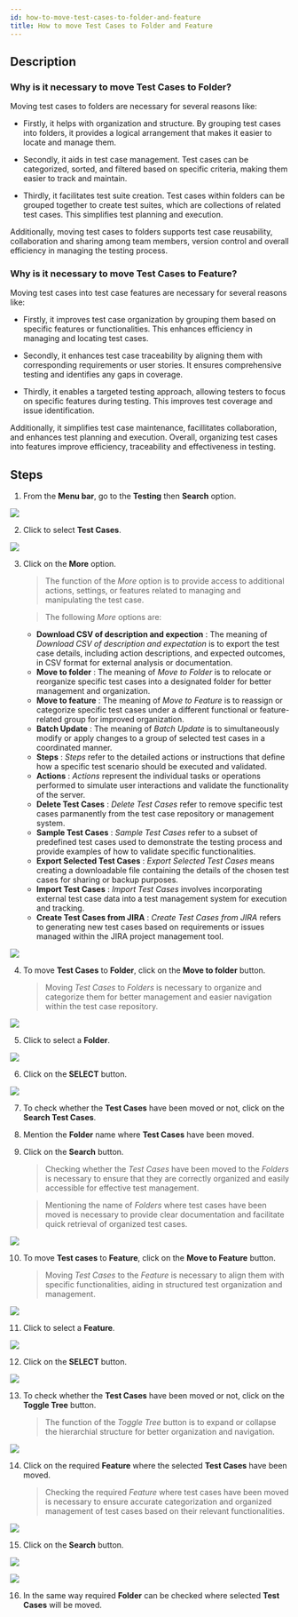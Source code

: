 ```yaml
---
id: how-to-move-test-cases-to-folder-and-feature
title: How to move Test Cases to Folder and Feature
---
```


## Description 

### Why is it necessary to move Test Cases to Folder?  

Moving test cases to folders are necessary for several reasons like:

* Firstly, it helps with organization and structure. By grouping test cases into folders, it provides a logical arrangement that makes it easier to locate and manage them.

* Secondly, it aids in test case management. Test cases can be categorized, sorted, and filtered based on specific criteria, making them easier to track and maintain.

* Thirdly, it facilitates test suite creation. Test cases within folders can be grouped together to create test suites, which are collections of related test cases. This simplifies test planning and execution.

Additionally, moving test cases to folders supports test case reusability, collaboration and sharing among team members, version control and overall efficiency in managing the testing process.  

### Why is it necessary to move Test Cases to Feature?  

Moving test cases into test case features are necessary for several reasons like:

* Firstly, it improves test case organization by grouping them based on specific features or functionalities. This enhances efficiency in managing and locating test cases.

* Secondly, it enhances test case traceability by aligning them with corresponding requirements or user stories. It ensures comprehensive testing and identifies any gaps in coverage.

* Thirdly, it enables a targeted testing approach, allowing testers to focus on specific features during testing. This improves test coverage and issue identification. 

Additionally, it simplifies test case maintenance, facillitates collaboration, and enhances test planning and execution. Overall, organizing test cases into features improve efficiency, traceability and effectiveness in testing.

## Steps

1. From the **Menu bar**, go to the **Testing** then **Search** option.

![](/img/how-tos/how-to-move-test-cases-to-folder-and-feature/test-search.png)

2. Click to select **Test Cases**.

![](/img/how-tos/how-to-move-test-cases-to-folder-and-feature/select-test-cases.png)

3. Click on the **More** option.
   > The function of the *More* option is to provide access to additional actions, settings, or features related to managing and manipulating the test case.

   > The following *More* options are: 
   * **Download CSV of description and expection** : The meaning of *Download CSV of description and expectation* is to export the test case details, including action descriptions, and expected outcomes, in CSV format for external analysis or documentation.
   * **Move to folder** : The meaning of *Move to Folder* is to relocate or reorganize specific test cases into a designated folder for better management and organization. 
   * **Move to feature**  : The meaning of *Move to Feature* is to reassign or categorize specific test cases under a different functional or feature-related group for improved organization.
   * **Batch Update**  : The meaning of *Batch Update* is to simultaneously modify or apply changes to a group of selected test cases in a coordinated manner.
   * **Steps**  : *Steps* refer to the detailed actions or instructions that define how a specific test scenario should be executed and validated.
   * **Actions**  : *Actions* represent the individual tasks or operations performed to simulate user interactions and validate the functionality of the server.
   * **Delete Test Cases**  : *Delete Test Cases* refer to remove specific test cases parmanently from the test case repository or management system.
   * **Sample Test Cases**  : *Sample Test Cases* refer to a subset of predefined test cases used to demonstrate the testing process and provide examples of how to validate specific functionalities.
   * **Export Selected Test Cases**  : *Export Selected Test Cases* means creating a downloadable file containing the details of the chosen test cases for sharing or backup purposes.
   * **Import Test Cases**  : *Import Test Cases* involves incorporating external test case data into a test management system for execution and tracking.
   * **Create Test Cases from JIRA** : *Create Test Cases from JIRA* refers to generating new test cases based on requirements or issues managed within the JIRA project management tool.

![](/img/how-tos/how-to-move-test-cases-to-folder-and-feature/more-option.png)

4. To move **Test Cases** to **Folder**, click on the **Move to folder** button.
   > Moving *Test Cases* to *Folders* is necessary to organize and categorize them for better management and easier navigation within the test case repository.

![](/img/how-tos/how-to-move-test-cases-to-folder-and-feature/move-folder.png)

5. Click to select a **Folder**.

![](/img/how-tos/how-to-move-test-cases-to-folder-and-feature/select-folder.png)

6. Click on the **SELECT** button.

![](/img/how-tos/how-to-move-test-cases-to-folder-and-feature/select-button.png)

7. To check whether the **Test Cases** have been moved or not, click on the **Search Test Cases**.

8. Mention the **Folder** name where **Test Cases** have been moved.

9. Click on the **Search** button.
   > Checking whether the *Test Cases* have been moved to the *Folders* is necessary to ensure that they are correctly organized and easily accessible for effective test management.

   > Mentioning the name of *Folders* where test cases have been moved is necessary to provide clear documentation and facilitate quick retrieval of organized test cases.

![](/img/how-tos/how-to-move-test-cases-to-folder-and-feature/check-folder.png)

10. To move **Test cases** to **Feature**, click on the **Move to Feature** button.
    > Moving *Test Cases* to the *Feature* is necessary to align them with specific functionalities, aiding in structured test organization and management.

![](/img/how-tos/how-to-move-test-cases-to-folder-and-feature/move-feature.png)

11. Click to select a **Feature**.

![](/img/how-tos/how-to-move-test-cases-to-folder-and-feature/select-feature.png)

12. Click on the **SELECT** button.

![](/img/how-tos/how-to-move-test-cases-to-folder-and-feature/select-feature-button.png)

13. To check whether the **Test Cases** have been moved or not, click on the **Toggle Tree** button.
    > The function of the *Toggle Tree* button is to expand or collapse the hierarchial structure for better organization and navigation.

![](/img/how-tos/how-to-move-test-cases-to-folder-and-feature/toggle-free.png)

14. Click on the required **Feature** where the selected **Test Cases** have been moved.
    > Checking the required *Feature* where test cases have been moved is necessary to ensure accurate categorization and organized management of test cases based on their relevant functionalities.

![](/img/how-tos/how-to-move-test-cases-to-folder-and-feature/check-feature.png)

15. Click on the **Search** button.

![](/img/how-tos/how-to-move-test-cases-to-folder-and-feature/search-feature.png)

![](/img/how-tos/how-to-move-test-cases-to-folder-and-feature/feature-check.png)

16. In the same way required **Folder** can be checked where selected **Test Cases** will be moved.